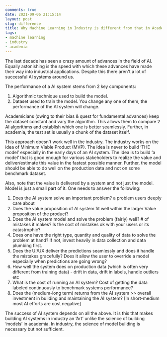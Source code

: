 ```yaml
---
comments: true
date: 2021-09-06 21:15:14
layout: post
slug: difference
title: Why Machine Learning in Industry is different from that in Academia
tags:
- machine learning
- industry
- academia
---
```


The last decade has seen a crazy amount of advances in the field of AI. Equally astonishing is the speed with which these advances have made their way into industrial applications. Despite this there aren't a lot of successful AI systems around us.

The performance of a AI system stems from 2 key components: 
1. Algorithmic technique used to build the model. 
2. Dataset used to train the model. 
You change any one of them, the performance of the AI system will change. 

Academicians (owing to their bias & quest for fundamental advances) keep the dataset constant and vary the algorithm. This allows them to compare 2 AI algorithms and establish which one is better seamlessly. Further, in academia, the test set is usually a chunk of the dataset itself. 

This approach doesn't work well in the industry. The industry works on the idea of Minimum Viable Product (MVP). The idea is never to build ‘THE model’ especially in the early days of an AI system. The idea is to build ‘a model’ that is good enough for various stakeholders to realize the value and deliver/estimate this value in the fastest possible manner. Further, the model should be able to do well on the production data and not on some benchmark dataset. 

Also, note that the value is delivered by a system and not just the model. Model is just a small part of it. One needs to answer the following: 
1. Does the AI system solve an important problem? a problem users deeply care about
2. Does the value proposition of AI system fit well within the larger Value proposition of the product? 
3. Does the AI system model and solve the problem (fairly) well? # of mistakes it makes? Is the cost of mistakes ok with your users or its catastrophic? 
4. Does one have the right type, quantity and quality of data to solve the problem at hand? If not, invest heavily in data collection and data plumbing first. 
5. Does the UI/UX deliver the predictions seamlessly and does it handle the mistakes gracefully? Does it allow the user to override a model especially when predictions are going wrong?
6. How well the system does on production data (which is often very different from training data) - drift in data, drift in labels, handle outliers etc 
7. What is the cost of running an AI system? Cost of getting the data labeled continuously to benchmark systems performance?
8. Does the (medium-long term) returns from the AI system >> overall investment in building and maintaining the AI system? [In short-medium most AI efforts are cost negative]

The success of AI system depends on all the above. It is this that makes building AI systems in industry an ‘Art’ unlike the science of building ‘models’ in academia. In industry, the science of model building is necessary but not sufficient. 